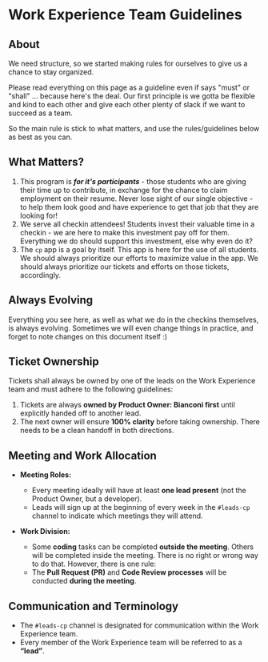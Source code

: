 # Work Experience Team Guidelines 

## About
We need structure, so we started making rules for ourselves to give us a chance to stay organized.

Please read everything on this page as a guideline even if says "must" or "shall" ... because here's the deal. Our first principle is we gotta
be flexible and kind to each other and give each other plenty of slack if we want to succeed as a team.

So the main rule is stick to what matters, and use the rules/guidelines below as best as you can.

## What Matters?

1. This program is **_for it's participants_** - those students who are giving their time up to contribute, in exchange for the chance to claim employment on their resume. Never lose sight of our single objective - to help them look good and have experience to get that job that they are looking for!
2. We serve all checkin attendees! Students invest their valuable time in a checkin - we are here to make this investment pay off for them. Everything we do should support this investment, else why even do it?
3. The `cp` app is a goal by itself. This app is here for the use of all students. We should always prioritize our efforts to maximize value in the app. We should always prioritize our tickets and efforts on those tickets, accordingly.

## Always Evolving

Everything you see here, as well as what we do in the checkins themselves, is always evolving. Sometimes we will even change things in practice, and forget to note changes on this document itself :)

## Ticket Ownership
Tickets shall always be owned by one of the leads on the Work Experience team and must adhere to the following guidelines:
1. Tickets are always **owned by Product Owner: Bianconi first** until explicitly handed off to another lead.
2. The next owner will ensure **100% clarity** before taking ownership. There needs to be a clean handoff in both directions. 

## Meeting and Work Allocation
- **Meeting Roles:**
  - Every meeting ideally will have at least **one lead present** (not the Product Owner, but a developer).
  - Leads will sign up at the beginning of every week in the `#leads-cp` channel to indicate which meetings they will attend.

- **Work Division:**
  - Some **coding** tasks can be completed **outside the meeting**. Others will be completed inside the meeting. There is no right or wrong way to do that. However, there is one rule:
  - The **Pull Request (PR)** and **Code Review processes** will be conducted **during the meeting**.

## Communication and Terminology
- The `#leads-cp` channel is designated for communication within the Work Experience team.
- Every member of the Work Experience team will be referred to as a **“lead”**.
